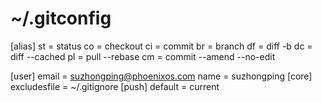 ~/.gitconfig
=======
[alias]
    st = status
    co = checkout
    ci = commit
    br = branch
    df = diff -b
    dc = diff --cached
    pl = pull --rebase
    cm = commit --amend --no-edit

[user]
    email = suzhongping@phoenixos.com
    name = suzhongping
[core]
    excludesfile = ~/.gitignore
[push]
   default = current
